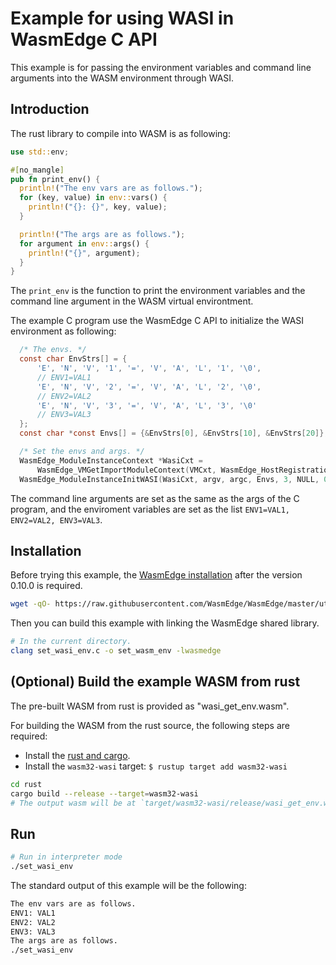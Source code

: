 # Example for using WASI in WasmEdge C API

This example is for passing the environment variables and command line arguments into the WASM environment through WASI.

## Introduction

The rust library to compile into WASM is as following:

```rust
use std::env;

#[no_mangle]
pub fn print_env() {
  println!("The env vars are as follows.");
  for (key, value) in env::vars() {
    println!("{}: {}", key, value);
  }

  println!("The args are as follows.");
  for argument in env::args() {
    println!("{}", argument);
  }
}
```

The `print_env` is the function to print the environment variables and the command line argument in the WASM virtual environtment.

The example C program use the WasmEdge C API to initialize the WASI environment as following:

```c
  /* The envs. */
  const char EnvStrs[] = {
      'E', 'N', 'V', '1', '=', 'V', 'A', 'L', '1', '\0',
      // ENV1=VAL1
      'E', 'N', 'V', '2', '=', 'V', 'A', 'L', '2', '\0',
      // ENV2=VAL2
      'E', 'N', 'V', '3', '=', 'V', 'A', 'L', '3', '\0'
      // ENV3=VAL3
  };
  const char *const Envs[] = {&EnvStrs[0], &EnvStrs[10], &EnvStrs[20]};

  /* Set the envs and args. */
  WasmEdge_ModuleInstanceContext *WasiCxt =
      WasmEdge_VMGetImportModuleContext(VMCxt, WasmEdge_HostRegistration_Wasi);
  WasmEdge_ModuleInstanceInitWASI(WasiCxt, argv, argc, Envs, 3, NULL, 0);
```

The command line arguments are set as the same as the args of the C program, and the enviroment variables are set as the list `ENV1=VAL1, ENV2=VAL2, ENV3=VAL3`.

## Installation

Before trying this example, the [WasmEdge installation](https://wasmedge.org/book/en/start/install.html) after the version 0.10.0 is required.

```bash
wget -qO- https://raw.githubusercontent.com/WasmEdge/WasmEdge/master/utils/install.sh | bash -s -- -e all -v 0.10.0
```

Then you can build this example with linking the WasmEdge shared library.

```bash
# In the current directory.
clang set_wasi_env.c -o set_wasm_env -lwasmedge
```

## (Optional) Build the example WASM from rust

The pre-built WASM from rust is provided as "wasi_get_env.wasm".

For building the WASM from the rust source, the following steps are required:

* Install the [rust and cargo](https://www.rust-lang.org/tools/install).
* Install the `wasm32-wasi` target: `$ rustup target add wasm32-wasi`

```bash
cd rust
cargo build --release --target=wasm32-wasi
# The output wasm will be at `target/wasm32-wasi/release/wasi_get_env.wasm`.
```

## Run

```bash
# Run in interpreter mode
./set_wasi_env
```

The standard output of this example will be the following:

```bash
The env vars are as follows.
ENV1: VAL1
ENV2: VAL2
ENV3: VAL3
The args are as follows.
./set_wasi_env
```
